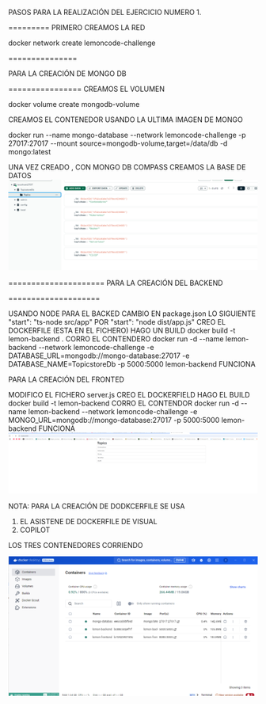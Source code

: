 PASOS PARA LA REALIZACIÓN DEL EJERCICIO NUMERO 1.

=========
PRIMERO CREAMOS LA RED

 docker network create lemoncode-challenge

 ===============

 PARA LA CREACIÓN DE MONGO DB

 ================
 CREAMOS EL VOLUMEN

 docker volume create mongodb-volume    

 CREAMOS EL CONTENEDOR USANDO LA ULTIMA IMAGEN DE MONGO 

 docker run --name mongo-database --network lemoncode-challenge -p 27017:27017 --mount source=mongodb-volume,target=/data/db -d mongo:latest

 UNA VEZ CREADO , CON MONGO DB COMPASS CREAMOS LA BASE DE DATOS
 ![alt text](image.png)


=====================
 PARA LA CREACIÓN DEL BACKEND

 ====================

 USANDO NODE
 PARA EL BACKED CAMBIO EN package.json LO SIGUIENTE
 "start": "ts-node src/app" POR "start": "node dist/app.js"
 CREO EL DOCKERFILE (ESTA EN EL FICHERO)
 HAGO UN BUILD
 docker build -t lemon-backend .
 CORRO EL CONTENDERO
 docker run -d  --name lemon-backend --network lemoncode-challenge  -e DATABASE_URL=mongodb://mongo-database:27017  -e DATABASE_NAME=TopicstoreDb -p 5000:5000  lemon-backend
 FUNCIONA

 PARA LA CREACIÓN DEL FRONTED

 MODIFICO EL FICHERO server.js 
 CREO EL DOCKERFIELD
 HAGO EL BUILD
 docker build -t lemon-backend
 CORRO EL CONTENDOR
 docker run -d  --name lemon-backend   --network lemoncode-challenge  -e MONGO_URL=mongodb://mongo-database:27017  -p 5000:5000  lemon-backend 
 FUNCIONA
 ![alt text](image-1.png)

 NOTA: PARA LA CREACIÓN DE DODKCERFILE SE USA
 1. EL ASISTENE DE DOCKERFILE DE VISUAL
 2. COPILOT

 LOS TRES CONTENEDORES CORRIENDO

 ![alt text](image-2.png)